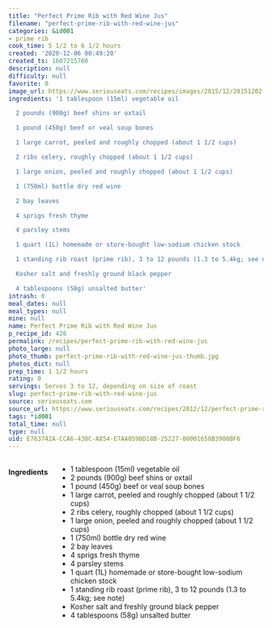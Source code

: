 ```yaml
---
title: "Perfect Prime Rib with Red Wine Jus"
filename: "perfect-prime-rib-with-red-wine-jus"
categories: &id001
- prime rib
cook_time: 5 1/2 to 6 1/2 hours
created: '2020-12-06 00:49:20'
created_ts: 1607215760
description: null
difficulty: null
favorite: 0
image_url: https://www.seriouseats.com/recipes/images/2015/12/20151202-prime-rib-red-wine-jus-step-by-step-kenji-28-200x150.jpg
ingredients: '1 tablespoon (15ml) vegetable oil

  2 pounds (900g) beef shins or oxtail

  1 pound (450g) beef or veal soup bones

  1 large carrot, peeled and roughly chopped (about 1 1/2 cups)

  2 ribs celery, roughly chopped (about 1 1/2 cups)

  1 large onion, peeled and roughly chopped (about 1 1/2 cups)

  1 (750ml) bottle dry red wine

  2 bay leaves

  4 sprigs fresh thyme

  4 parsley stems

  1 quart (1L) homemade or store-bought low-sodium chicken stock

  1 standing rib roast (prime rib), 3 to 12 pounds (1.3 to 5.4kg; see note)

  Kosher salt and freshly ground black pepper

  4 tablespoons (58g) unsalted butter'
intrash: 0
meal_dates: null
meal_types: null
mine: null
name: Perfect Prime Rib with Red Wine Jus
p_recipe_id: 426
permalink: /recipes/perfect-prime-rib-with-red-wine-jus
photo_large: null
photo_thumb: perfect-prime-rib-with-red-wine-jus-thumb.jpg
photos_dict: null
prep_time: 1 1/2 hours
rating: 0
servings: Serves 3 to 12, depending on size of roast
slug: perfect-prime-rib-with-red-wine-jus
source: seriouseats.com
source_url: https://www.seriouseats.com/recipes/2012/12/perfect-prime-rib-with-red-wine-jus-recipe.html
tags: *id001
total_time: null
type: null
uid: E763742A-CCA6-430C-A854-E7AA059BD18B-25227-00001658B3908BF6
---
```

<div class="large-8 medium-7 columns" id="writeup">	</div><!-- #writeup -->
</div><!-- #row-one -->
<div class="row" id="row-two">	<div class="medium-4 small-5 columns" id="ingredients"><h4>Ingredients</h4><div class="box box-ingredients content"><ul>
<li>1 tablespoon (15ml) vegetable oil</li>
<li>2 pounds (900g) beef shins or oxtail</li>
<li>1 pound (450g) beef or veal soup bones</li>
<li>1 large carrot, peeled and roughly chopped (about 1 1/2 cups)</li>
<li>2 ribs celery, roughly chopped (about 1 1/2 cups)</li>
<li>1 large onion, peeled and roughly chopped (about 1 1/2 cups)</li>
<li>1 (750ml) bottle dry red wine</li>
<li>2 bay leaves</li>
<li>4 sprigs fresh thyme</li>
<li>4 parsley stems</li>
<li>1 quart (1L) homemade or store-bought low-sodium chicken stock</li>
<li>1 standing rib roast (prime rib), 3 to 12 pounds (1.3 to 5.4kg; see note)</li>
<li>Kosher salt and freshly ground black pepper</li>
<li>4 tablespoons (58g) unsalted butter</li>
</ul>
</div>	</div>	<div class="medium-6 small-7 columns" id="directions">	</div>